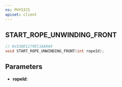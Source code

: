 ```yaml
---
ns: PHYSICS
apiset: client
---
```

## START_ROPE_UNWINDING_FRONT

```c
// 0x538D1179EC1AA9A9
void START_ROPE_UNWINDING_FRONT(int ropeId);
```


## Parameters
* **ropeId**:
